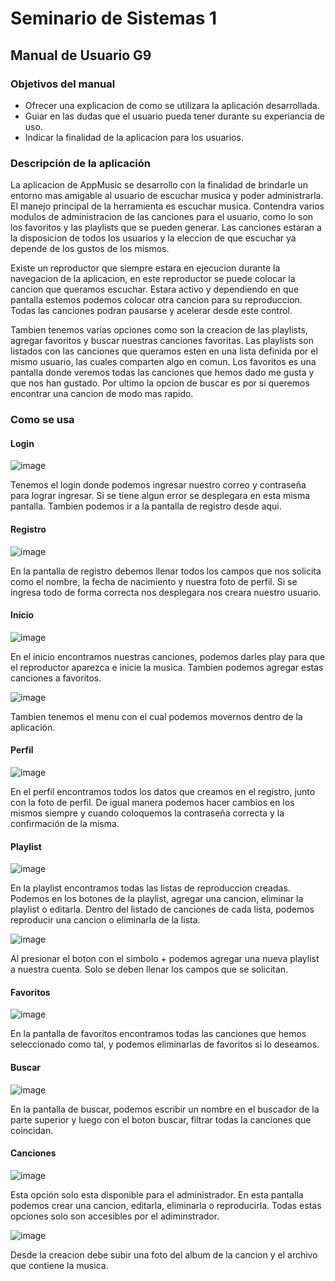 #  Seminario de Sistemas 1
## Manual de Usuario G9

### Objetivos del manual

- Ofrecer una explicacion de como se utilizara la aplicación desarrollada.
- Guiar en las dudas que el usuario pueda tener durante su experiancia de uso. 
- Indicar la finalidad de la aplicacion para los usuarios. 

### Descripción de la aplicación

La aplicacion de AppMusic se desarrollo con la finalidad de brindarle un entorno mas amigable al usuario de escuchar musica y poder administrarla. El manejo principal de la herramienta es escuchar musica. Contendra varios modulos de administracion de las canciones para el usuario, como lo son los favoritos y las playlists que se pueden generar. Las canciones estaran a la disposicion de todos los usuarios y la eleccion de que escuchar ya depende de los gustos de los mismos. 

Existe un reproductor que siempre estara en ejecucion durante la navegacion de la aplicacion, en este reproductor se puede colocar la cancion que queramos escuchar. Estara activo y dependiendo en que pantalla estemos podemos colocar otra cancion para su reproduccion. Todas las canciones podran pausarse y acelerar desde este control. 

Tambien tenemos varias opciones como son la creacion de las playlists, agregar favoritos y buscar nuestras canciones favoritas. Las playlists son listados con las canciones que queramos esten en una lista definida por el mismo usuario, las cuales comparten algo en comun. Los favoritos es una pantalla donde veremos todas las canciones que hemos dado me gusta y que nos han gustado. Por ultimo la opcion de buscar es por si queremos encontrar una cancion de modo mas rapido. 

### Como se usa

#### Login

![image](https://github.com/user-attachments/assets/dedba131-8b7f-4e62-bd47-40e48c1094cf)

Tenemos el login donde podemos ingresar nuestro correo y contraseña para lograr ingresar. Si se tiene algun error se desplegara en esta misma pantalla. Tambien podemos ir a la pantalla de registro desde aqui. 

#### Registro

![image](https://github.com/user-attachments/assets/ffa4ae94-2382-4d94-9522-69723f0d77f5)

En la pantalla de registro debemos llenar todos los campos que nos solicita como el nombre, la fecha de nacimiento y nuestra foto de perfil. Si se ingresa todo de forma correcta nos desplegara nos creara nuestro usuario. 

#### Inicio

![image](https://github.com/user-attachments/assets/d4a537c0-ca27-4da5-8e08-d1ef2a36d7f7)

En el inicio encontramos nuestras canciones, podemos darles play para que el reproductor aparezca e inicie la musica. Tambien podemos agregar estas canciones a favoritos. 

![image](https://github.com/user-attachments/assets/96a1e7d9-a74e-4f67-b649-730b98dc9fc0)

Tambien tenemos el menu con el cual podemos movernos dentro de la aplicación. 

#### Perfil

![image](https://github.com/user-attachments/assets/73213cc4-09cd-4983-9ece-cc5175e23df5)

En el perfil encontramos todos los datos que creamos en el registro, junto con la foto de perfil. De igual manera podemos hacer cambios en los mismos siempre y cuando coloquemos la contraseña correcta y la confirmación de la misma. 

#### Playlist

![image](https://github.com/user-attachments/assets/d80f1c4a-1eda-4c77-b968-c849d067b8c4)

En la playlist encontramos todas las listas de reproduccion creadas. Podemos en los botones de la playlist, agregar una cancion, eliminar la playlist o editarla. Dentro del listado de canciones de cada lista, podemos reproducir una cancion o eliminarla de la lista. 

![image](https://github.com/user-attachments/assets/251f3f61-5210-4290-ab79-721c0d9fa91a)

Al presionar el boton con el simbolo + podemos agregar una nueva playlist a nuestra cuenta. Solo se deben llenar los campos que se solicitan. 

#### Favoritos

![image](https://github.com/user-attachments/assets/3645f2b0-9510-4dfd-a4ee-f27ca0f98fa3)

En la pantalla de favoritos encontramos todas las canciones que hemos seleccionado como tal, y podemos eliminarlas de favoritos si lo deseamos.

#### Buscar

![image](https://github.com/user-attachments/assets/f9d0224c-9297-42f3-a6dd-8753e6c8d0de)

En la pantalla de buscar, podemos escribir un nombre en el buscador de la parte superior y luego con el boton buscar, filtrar todas la canciones que coincidan. 

#### Canciones

![image](https://github.com/user-attachments/assets/b4efd907-5cc2-4d16-952d-ea129f007433)

Esta opción solo esta disponible para el administrador. En esta pantalla podemos crear una cancion, editarla, eliminarla o reproducirla. Todas estas opciones solo son accesibles por el adiminstrador. 

![image](https://github.com/user-attachments/assets/55f5c35d-7da6-4189-8ad5-860032713f8f)

Desde la creacion debe subir una foto del album de la cancion y el archivo que contiene la musica. 

